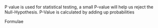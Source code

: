 P value is used for statistical testing, a small P-value will help us reject the Null-Hypothesis. P-Value is calculated by adding up probabilities

Formulae